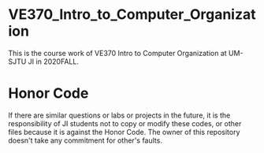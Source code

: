 # VE370_Intro_to_Computer_Organization
This is the course work of VE370 Intro to Computer Organization at UM-SJTU JI in 2020FALL.
# Honor Code
If there are similar questions or labs or projects in the future, it is the responsibility of JI students not to copy or modify these codes, or other files because it is against the Honor Code. The owner of this repository doesn't take any commitment for other's faults.
